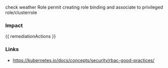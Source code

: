 
check weather Role permit creating role binding and associate to privileged role/clusterrole

### Impact
<!-- Add Impact here -->

<!-- DO NOT CHANGE -->
{{ remediationActions }}

### Links
- https://kubernetes.io/docs/concepts/security/rbac-good-practices/


